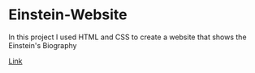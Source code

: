 # Einstein-Website
In this project I used HTML and CSS to create a website that shows the Einstein's Biography

[Link](https://jorgeunas.github.io/Einstein-Website/index.html)
